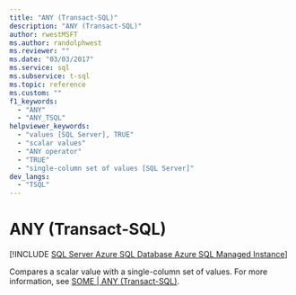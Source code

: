 ```yaml
---
title: "ANY (Transact-SQL)"
description: "ANY (Transact-SQL)"
author: rwestMSFT
ms.author: randolphwest
ms.reviewer: ""
ms.date: "03/03/2017"
ms.service: sql
ms.subservice: t-sql
ms.topic: reference
ms.custom: ""
f1_keywords:
  - "ANY"
  - "ANY_TSQL"
helpviewer_keywords:
  - "values [SQL Server], TRUE"
  - "scalar values"
  - "ANY operator"
  - "TRUE"
  - "single-column set of values [SQL Server]"
dev_langs:
  - "TSQL"
---
```

# ANY (Transact-SQL)
[!INCLUDE [SQL Server Azure SQL Database Azure SQL Managed Instance](../../includes/applies-to-version/sql-asdb-asdbmi.md)]

  Compares a scalar value with a single-column set of values. For more information, see [SOME &#124; ANY &#40;Transact-SQL&#41;](../../t-sql/language-elements/some-any-transact-sql.md).  
  
  
